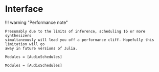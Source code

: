 # Interface

!!! warning "Performance note"

    Presumably due to the limits of inference, scheduling 16 or more synthesizers
    simultaneously will lead you off a performance cliff. Hopefully this limitation will go
    away in future versions of Julia.

```@index
Modules = [AudioSchedules]
```

```@autodocs
Modules = [AudioSchedules]
```

